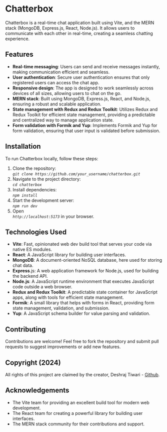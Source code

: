 # Chatterbox

Chatterbox is a real-time chat application built using Vite, and the MERN stack (MongoDB, Express.js, React, Node.js). It allows users to communicate with each other in real-time, creating a seamless chatting experience.

## Features

- **Real-time messaging**: Users can send and receive messages instantly, making communication efficient and seamless.
- **User authentication**: Secure user authentication ensures that only registered users can access the chat app.
- **Responsive design**: The app is designed to work seamlessly across devices of all sizes, allowing users to chat on the go.
- **MERN stack**: Built using MongoDB, Express.js, React, and Node.js, ensuring a robust and scalable application.
- **State management with Redux and Redux Toolkit**: Utilizes Redux and Redux Toolkit for efficient state management, providing a predictable and centralized way to manage application state.
- **Form validation with Formik and Yup**: Implements Formik and Yup for form validation, ensuring that user input is validated before submission.

## Installation

To run Chatterbox locally, follow these steps:

1. Clone the repository: <br /> _`git clone https://github.com/your_username/chatterbox.git`_
2. Navigate to the project directory: <br /> _`cd chatterbox`_
3. Install dependencies: <br /> _`npm install`_
4. Start the development server: <br /> _`npm run dev`_
5. Open <br /> _`http://localhost:5173`_ in your browser.

## Technologies Used

- **Vite**: Fast, opinionated web dev build tool that serves your code via native ES modules.
- **React**: A JavaScript library for building user interfaces.
- **MongoDB**: A document-oriented NoSQL database, here used for storing chat data.
- **Express**.js: A web application framework for Node.js, used for building the backend API.
- **Node.js**: A JavaScript runtime environment that executes JavaScript code outside a web browser.
- **Redux and Redux Toolkit**: A predictable state container for JavaScript apps, along with tools for efficient state management.
- **Formik**: A small library that helps with forms in React, providing form state management, validation, and submission.
- **Yup**: A JavaScript schema builder for value parsing and validation.

## Contributing

Contributions are welcome! Feel free to fork the repository and submit pull requests to suggest improvements or add new features.

## Copyright (2024)

All rights of this project are claimed by the creator, Deshraj Tiwari - [Github](https://github.com/Deshraj-Tiwari).

## Acknowledgements

- The Vite team for providing an excellent build tool for modern web development.
- The React team for creating a powerful library for building user interfaces.
- The MERN stack community for their contributions and support.
